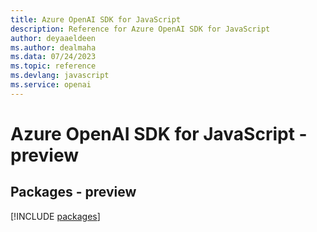 ```yaml
---
title: Azure OpenAI SDK for JavaScript
description: Reference for Azure OpenAI SDK for JavaScript
author: deyaaeldeen
ms.author: dealmaha
ms.data: 07/24/2023
ms.topic: reference
ms.devlang: javascript
ms.service: openai
---
```

# Azure OpenAI SDK for JavaScript - preview
## Packages - preview
[!INCLUDE [packages](openai-index.md)]